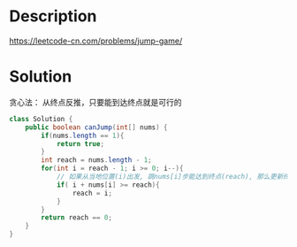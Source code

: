 # Description

https://leetcode-cn.com/problems/jump-game/



# Solution

贪心法： 从终点反推，只要能到达终点就是可行的

```java
class Solution {
    public boolean canJump(int[] nums) {
        if(nums.length == 1){
            return true;
        }
        int reach = nums.length - 1;
        for(int i = reach - 1; i >= 0; i--){
            // 如果从当地位置(i)出发, 跳nums[i]步能达到终点(reach), 那么更新终点为当前位置
            if( i + nums[i] >= reach){
                reach = i;
            }
        }
        return reach == 0;
    }
}
```

